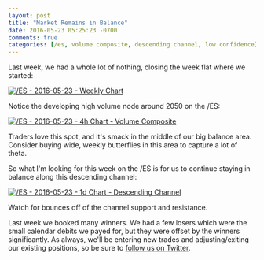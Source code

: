```yaml
---
layout: post
title: "Market Remains in Balance"
date: 2016-05-23 05:25:23 -0700
comments: true
categories: [/es, volume composite, descending channel, low confidence]
---
```


Last week, we had a whole lot of nothing, closing the week flat where we started:

[![/ES - 2016-05-23 - Weekly Chart](/images/blog/05232016/es.png)](/images/blog/05232016/es.png)

Notice the developing high volume node around 2050 on the /ES:

[![/ES - 2016-05-23 - 4h Chart - Volume Composite](/images/blog/05232016/es_profile.png)](/images/blog/05232016/es_profile.png)

Traders love this spot, and it's smack in the middle of our big balance area. Consider buying wide, weekly butterflies in this area to capture a lot of theta.

So what I'm looking for this week on the /ES is for us to continue staying in balance along this descending channel:

[![/ES - 2016-05-23 - 1d Chart - Descending Channel](/images/blog/05232016/es_channel.png)](/images/blog/05232016/es_channel.png)

Watch for bounces off of the channel support and resistance.

Last week we booked many winners. We had a few losers which were the small calendar debits we payed for, but they were offset by the winners significantly. As always, we'll be entering new trades and adjusting/exiting our existing positions, so be sure to [follow us on Twitter](https://twitter.com/theta_positive "Follow @thetatrades on Twitter").
